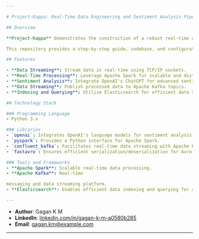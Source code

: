 ```yaml
---

# Project-Kappa: Real-Time Data Engineering and Sentiment Analysis Pipeline

## Overview

**Project-Kappa** demonstrates the construction of a robust real-time data engineering pipeline using cutting-edge tools and technologies. The project processes streaming data in real time, performs sentiment analysis with OpenAI's ChatGPT, and ensures efficient data indexing and querying with Elasticsearch. 

This repository provides a step-by-step guide, codebase, and configuration to build and execute the pipeline.

## Features

- **Data Streaming**: Stream data in real-time using TCP/IP sockets.
- **Real-Time Processing**: Leverage Apache Spark for scalable and distributed data processing.
- **Sentiment Analysis**: Integrate OpenAI's ChatGPT for advanced sentiment analysis.
- **Data Streaming**: Publish processed data to Apache Kafka topics.
- **Indexing and Querying**: Utilize Elasticsearch for efficient data storage and querying.

## Technology Stack

### Programming Language
- Python 3.x

### Libraries
- `openai`: Integrates OpenAI's language models for sentiment analysis.
- `pyspark`: Provides a Python interface for Apache Spark.
- `confluent_kafka`: Facilitates real-time data streaming with Apache Kafka.
- `fastavro`: Ensures efficient serialization/deserialization for Avro schema-based data.

### Tools and Frameworks
- **Apache Spark**: Scalable real-time data processing.
- **Apache Kafka**: Real-time

messaging and data streaming platform.  
- **Elasticsearch**: Enables efficient data indexing and querying for analysis and visualization.  

---
```


- **Author**: Gagan K M  
- **LinkedIn**: [linkedin.com/in/gagan-k-m-a0580b285](https://www.linkedin.com/in/gagan-k-m-a0580b285)  
- **Email**: [gagan.km@example.com](mailto:gagan.km@example.com)  

---
